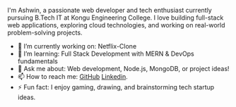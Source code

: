 I'm Ashwin, a passionate web developer and tech enthusiast currently pursuing B.Tech IT at Kongu Engineering College. I love building full-stack web applications, exploring cloud technologies, and working on real-world problem-solving projects.

- 🔭 I’m currently working on: Netflix-Clone
- 🌱 I’m learning: Full Stack Development with MERN & DevOps fundamentals
- 💬 Ask me about: Web development, Node.js, MongoDB, or project ideas!
- 📫 How to reach me: [GitHub](https://github.com/Ashwin-J01) [Linkedin](http://www.linkedin.com/in/ashwin-j01).
- ⚡ Fun fact: I enjoy gaming, drawing, and brainstorming tech startup ideas.
